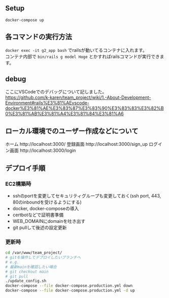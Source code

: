 ## Setup
`docker-compose up`

## 各コマンドの実行方法
`docker exec -it g2_app bash` でrailsが動いてるコンテナに入れます。  
コンテナ内部で `bin/rails g model Hoge` とかすればrailsコマンドが実行できます。

## debug  
ここにVSCodeでのデバッグについて記しました。  
https://github.com/k-karen/team_project/wiki/1.-About-Development-Environment#rails%E3%81%AEvscode-docker%E3%81%AE%E3%83%87%E3%83%90%E3%83%83%E3%82%B0%E3%81%AB%E3%81%A4%E3%81%84%E3%81%A6

## ローカル環境でのユーザー作成などについて

ホーム
http://localhost:3000/
登録画面
http://localhost:3000/sign_up
ログイン画面
http://localhost:3000/login

## デプロイ手順
### EC2構築時
- sshのportを変更してセキュリティグループも変更しておく(ssh port, 443, 80のinboundを受けるようにする)  
- docker, docker-composeの導入  
- certbotなどで証明書準備  
- WEB_DOMAINにdomainを吐き出す  
- git pullして後述の設定更新  


### 更新時
```bash
cd /var/www/team_project/
# gitを操作してデプロイしたいブランチへ
# e.g.
# 最新mainを確認したい場合
# git checkout main
# git pull
./update_config.sh
docker-compose --file docker-compose.production.yml down
docker-compose --file docker-compose.production.yml -d up
```
